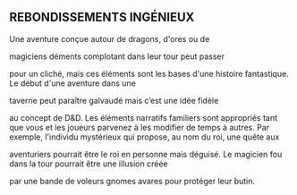 ## REBONDISSEMENTS INGÉNIEUX

Une aventure conçue autour de dragons, d'ores ou de

magiciens déments complotant dans leur tour peut passer

pour un cliché, mais ces éléments sont les bases d'une
histoire fantastique. Le début d'une aventure dans une

taverne peut paraître galvaudé mais c’est une idée fidèle

au concept de D&D. Les éléments narratifs familiers
sont appropriés tant que vous et les joueurs parvenez à
les modifier de temps à autres. Par exemple, l'individu
mystérieux qui propose, au nom du roi, une quête aux

aventuriers pourrait être le roi en personne mais déguisé.
Le magicien fou dans la tour pourrait être une illusion créée

par une bande de voleurs gnomes avares pour protéger
leur butin.
